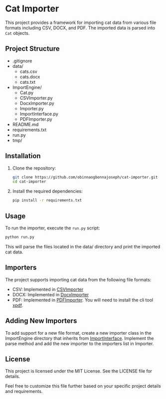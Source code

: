 # Cat Importer

This project provides a framework for importing cat data from various file formats including CSV, DOCX, and PDF. The imported data is parsed into `Cat` objects.

## Project Structure

- .gitignore 
- data/ 
    - cats.csv 
    - cats.docx 
    - cats.txt 
- ImportEngine/ 
    - Cat\.py 
    - CSVImporter\.py 
    - DocxImporter\.py 
    - Importer\.py 
    - ImportInterface\.py 
    - PDFImporter\.py 
- README\.md 
- requirements.txt 
- run\.py 
- tmp/

## Installation

1. Clone the repository:
    ```sh
    git clone https://github.com/obinnaogbonnajoseph/cat-importer.git
    cd cat-importer
    ```

2. Install the required dependencies:
    ```sh
    pip install -r requirements.txt
    ```

## Usage

To run the importer, execute the `run.py` script:

```sh
python run.py
```

This will parse the files located in the data/ directory and print the imported cat data.

## Importers
The project supports importing cat data from the following file formats:

- CSV: Implemented in [CSVImporter](https://github.com/obinnaogbonnajoseph/cat-importer/blob/4e250beb64aa4f292a127c6a52d53a1d1a73c301/ImportEngine/CSVImporter.py)
- DOCX: Implemented in [DocxImporter](https://github.com/obinnaogbonnajoseph/cat-importer/blob/4e250beb64aa4f292a127c6a52d53a1d1a73c301/ImportEngine/DocxImporter.py)
- PDF: Implemented in [PDFImporter](https://github.com/obinnaogbonnajoseph/cat-importer/blob/4e250beb64aa4f292a127c6a52d53a1d1a73c301/ImportEngine/PDFImporter.py). You will need to install the cli tool [xpdf](https://www.xpdfreader.com/about.html).

## Adding New Importers
To add support for a new file format, create a new importer class in the ImportEngine directory that inherits from [ImportInterface](https://github.com/obinnaogbonnajoseph/cat-importer/blob/4e250beb64aa4f292a127c6a52d53a1d1a73c301/ImportEngine/ImportInterface.py). Implement the parse method and add the new importer to the importers list in Importer.

## License
This project is licensed under the MIT License. See the LICENSE file for details.


Feel free to customize this file further based on your specific project details and requirements.